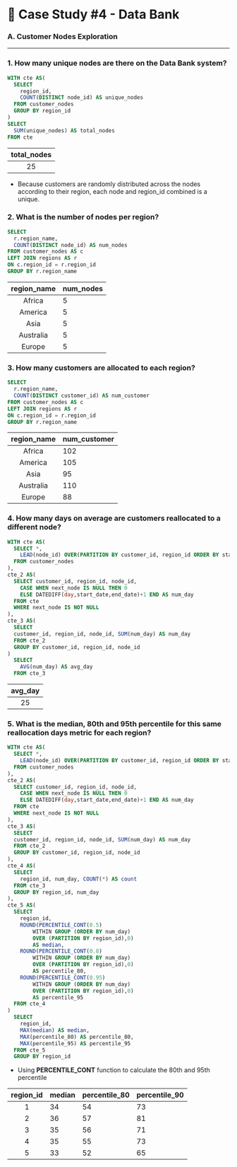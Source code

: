 # 🏦 Case Study #4 - Data Bank  

### A. Customer Nodes Exploration

***

### 1. How many unique nodes are there on the Data Bank system?

````sql
WITH cte AS(
  SELECT
    region_id,
    COUNT(DISTINCT node_id) AS unique_nodes
  FROM customer_nodes
  GROUP BY region_id
)
SELECT
  SUM(unique_nodes) AS total_nodes
FROM cte
````

| total_nodes |
|:-----------:|
|      25     |

- Because customers are randomly distributed across the nodes according to their region, each node and region_id combined is a unique.

### 2. What is the number of nodes per region?

````sql
SELECT
  r.region_name,
  COUNT(DISTINCT node_id) AS num_nodes
FROM customer_nodes AS c
LEFT JOIN regions AS r
ON c.region_id = r.region_id
GROUP BY r.region_name
````

| region_name | num_nodes |
|:-----------:|-----------|
|    Africa   | 5         |
| America     | 5         |
| Asia        | 5         |
| Australia   | 5         |
| Europe      | 5         |

### 3. How many customers are allocated to each region?

````sql
SELECT
  r.region_name,
  COUNT(DISTINCT customer_id) AS num_customer
FROM customer_nodes AS c
LEFT JOIN regions AS r
ON c.region_id = r.region_id
GROUP BY r.region_name
````

| region_name | num_customer |
|:-----------:|--------------|
| Africa      | 102          |
| America     | 105          |
| Asia        | 95           |
| Australia   | 110          |
| Europe      | 88           |

### 4. How many days on average are customers reallocated to a different node?

````sql
WITH cte AS(
  SELECT *,
    LEAD(node_id) OVER(PARTITION BY customer_id, region_id ORDER BY start_date) AS next_node
  FROM customer_nodes
),
cte_2 AS(
  SELECT customer_id, region_id, node_id,
    CASE WHEN next_node IS NULL THEN 0
    ELSE DATEDIFF(day,start_date,end_date)+1 END AS num_day
  FROM cte
  WHERE next_node IS NOT NULL
),
cte_3 AS(
  SELECT
  customer_id, region_id, node_id, SUM(num_day) AS num_day
  FROM cte_2
  GROUP BY customer_id, region_id, node_id
)
  SELECT
    AVG(num_day) AS avg_day
  FROM cte_3
````

| avg_day |
|:-------:|
| 25      |

### 5. What is the median, 80th and 95th percentile for this same reallocation days metric for each region?

````sql
WITH cte AS(
  SELECT *,
    LEAD(node_id) OVER(PARTITION BY customer_id, region_id ORDER BY start_date) AS next_node
  FROM customer_nodes
),
cte_2 AS(
  SELECT customer_id, region_id, node_id,
    CASE WHEN next_node IS NULL THEN 0
    ELSE DATEDIFF(day,start_date,end_date)+1 END AS num_day
  FROM cte
  WHERE next_node IS NOT NULL
),
cte_3 AS(
  SELECT
  customer_id, region_id, node_id, SUM(num_day) AS num_day
  FROM cte_2
  GROUP BY customer_id, region_id, node_id
),
cte_4 AS(
  SELECT
    region_id, num_day, COUNT(*) AS count
  FROM cte_3
  GROUP BY region_id, num_day
),
cte_5 AS(
  SELECT
    region_id,
    ROUND(PERCENTILE_CONT(0.5)
        WITHIN GROUP (ORDER BY num_day)
        OVER (PARTITION BY region_id),0)
        AS median,
    ROUND(PERCENTILE_CONT(0.8)
        WITHIN GROUP (ORDER BY num_day)
        OVER (PARTITION BY region_id),0)
        AS percentile_80,
    ROUND(PERCENTILE_CONT(0.95)
        WITHIN GROUP (ORDER BY num_day)
        OVER (PARTITION BY region_id),0)
        AS percentile_95  
  FROM cte_4
)
  SELECT
    region_id,
    MAX(median) AS median,
    MAX(percentile_80) AS percentile_80,
    MAX(percentile_95) AS percentile_95
  FROM cte_5
  GROUP BY region_id
````

- Using **PERCENTILE_CONT** function to calculate the 80th and 95th percentile

| region_id | median | percentile_80 | percentile_90 |
|:---------:|--------|---------------|---------------|
| 1         | 34     | 54            | 73            |
| 2         | 36     | 57            | 81            |
| 3         | 35     | 56            | 71            |
| 4         | 35     | 55            | 73            |
| 5         | 33     | 52            | 65            |


